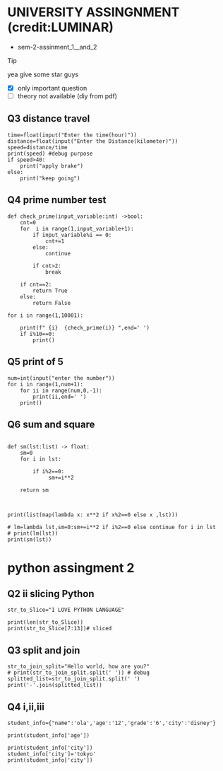 
# UNIVERSITY ASSINGNMENT (credit:LUMINAR) 

- sem-2-assinment_1__and_2

> [!tip]
> yea give some star guys

- [x] only important question
- [ ] theory not available (diy from pdf)

## Q3 distance travel 
```
time=float(input("Enter the time(hour)"))
distance=float(input("Enter the Distance(kilometer)"))
speed=distance/time
print(speed) #debug purpose
if speed>40:
	print("apply brake")
else:
	print("keep going")

```
## Q4 prime number test
```
def check_prime(input_variable:int) ->bool:
	cnt=0
	for  i in range(1,input_variable+1):
		if input_variable%i == 0:
			cnt+=1
		else:
			continue

		if cnt>2:
			break

	if cnt==2:
		return True
	else:
		return False

for i in range(1,10001):
	
	print(f" {i}  {check_prime(i)} ",end=' ')
	if i%10==0:
		print()
```
## Q5 print of 5
```
num=int(input("enter the number"))
for i in range(1,num+1):
	for ii in range(num,0,-1):
		print(ii,end=' ')
	print()
```
## Q6 sum and square
```lst=[i for i in range(1,11)]

def sm(lst:list) -> float:
	sm=0
	for i in lst:

		if i%2==0:
			 sm+=i**2

	return sm



print(list(map(lambda x: x**2 if x%2==0 else x ,lst)))

# lm=lambda lst,sm=0:sm+=i**2 if i%2==0 else continue for i in lst
# print(lm(lst))
print(sm(lst))

```



# python assingment 2 
## Q2 ii slicing Python 
```
str_to_Slice="I LOVE PYTHON LANGUAGE"

print(len(str_to_Slice))
print(str_to_Slice[7:13])# sliced
```
## Q3 split and join
```
str_to_join_split="Hello world, how are you?"
# print(str_to_join_split.split(' ')) # debug 
splitted_list=str_to_join_split.split(' ')
print('-'.join(splitted_list))
```

## Q4 i,ii,iii
```
student_info={"name":'ola','age':'12','grade':'6','city':'disney'}

print(student_info['age'])

print(student_info['city'])
student_info['city']='tokyo'
print(student_info['city'])
```

